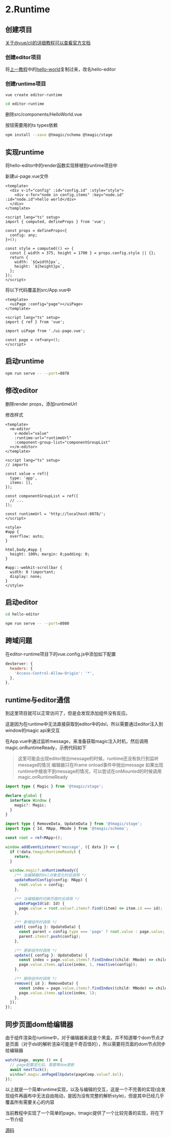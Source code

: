 # 2.Runtime

## 创建项目

[关于@vue/cli的详细教程可以查看官方文档](https://cli.vuejs.org/zh/guide/installation.html)

### 创建editor项目

将[上一教程](./hello-world.md)中的[hello-world](https://github.com/jia000/tmagic-tutorial/tree/master/course1/hello-world)复制过来，改名hello-editor


### 创建runtime项目

```bash
vue create editor-runtime

cd editor-runtime
```

删除src/components/HelloWorld.vue

按钮需要用的ts types依赖

```bash
npm install --save @tmagic/schema @tmagic/stage
```

## 实现runtime

将hello-editor中的render函数实现移植到runtime项目中

新建ui-page.vue文件

```vue
<template>
  <div v-if="config" :id="config.id" :style="style">
    <div v-for="node in config.items" :key="node.id" :id="node.id">hello world</div>
  </div>
</template>

<script lang="ts" setup>
import { computed, defineProps } from 'vue';

const props = defineProps<{
  config: any;
}>();

const style = computed(() => {
  const { width = 375, height = 1700 } = props.config.style || {};
  return {
    width: `${width}px`,
    height: `${height}px`,
  };
});
</script>
```

将以下代码覆盖到src/App.vue中

```vue
<template>
  <uiPage :config="page"></uiPage>
</template>

<script lang="ts" setup>
import { ref } from 'vue';

import uiPage from './ui-page.vue';

const page = ref<any>();
</script>
```

## 启动runtime

```bash
npm run serve -- --port=8078
```

## 修改editor

删除render props，添加runtimeUrl

修改样式

```vue
<template>
  <m-editor
    v-model="value"
    :runtime-url="runtimeUrl"
    :component-group-list="componentGroupList"
  ></m-editor>
</template>

<script lang="ts" setup>
// imports

const value = ref({
  type: 'app',
  items: [],
});

const componentGroupList = ref([
  // ...
]);

const runtimeUrl = 'http://localhost:8078/';
</script>

<style>
#app {
  overflow: auto;
}

html,body,#app {
  height: 100%; margin: 0;padding: 0;
}

#app::-webkit-scrollbar {
  width: 0 !important;
  display: none;
}
</style>
```

## 启动editor

```bash
cd hello-editor

npm run serve -- --port=8080
```

## 跨域问题

在editor-runtime项目下的vue.config.js中添加如下配置

```javascript
devServer: {
  headers: {
    'Access-Control-Allow-Origin': '*',
  },
},
```

## runtime与editor通信

到这里项目就可以正常访问了，但是会发现添加组件没有反应。

这是因为在runtime中无法直接获取到editor中的dsl，所以需要通过editor注入到window的magic api来交互

在App.vue中通过监听message，来准备获取magic注入时机，然后调用magic.onRuntimeReady，示例代码如下

> 这里可能会出现editor抛出message的时候，runtime还没有执行到监听message的情况
> 编辑器只在iframe onload事件中抛出message
> 如果出现runtime中接收不到message的情况，可以尝试在onMounted的时候调用magic.onRuntimeReady

```ts
import type { Magic } from '@tmagic/stage';

declare global {
  interface Window {
    magic?: Magic;
  }
}
```


```ts
import type { RemoveData, UpdateData } from '@tmagic/stage';
import type { Id, MApp, MNode } from '@tmagic/schema';

const root = ref<MApp>();

window.addEventListener('message', ({ data }) => {
  if (!data.tmagicRuntimeReady) {
    return;
  }

  window.magic?.onRuntimeReady({
    /** 当编辑器的dsl对象变化时会调用 */
    updateRootConfig(config: MApp) {
      root.value = config;
    },

    /** 当编辑器的切换页面时会调用 */
    updatePageId(id: Id) {
      page.value = root.value?.items?.find((item) => item.id === id);
    },

    /** 新增组件时调用 */
    add({ config }: UpdateData) {
      const parent = config.type === 'page' ? root.value : page.value;
      parent.items?.push(config);
    },

    /** 更新组件时调用 */
    update({ config }: UpdateData) {
      const index = page.value.items?.findIndex((child: MNode) => child.id === config.id);
      page.value.items.splice(index, 1, reactive(config));
    },

    /** 删除组件时调用 */
    remove({ id }: RemoveData) {
      const index = page.value.items?.findIndex((child: MNode) => child.id === id);
      page.value.items.splice(index, 1);
    },
  });
});

```

## 同步页面dom给编辑器

由于组件渲染在runtime中，对于编辑器来说是个黑盒，并不知道哪个dom节点才是页面（对于dsl的解析渲染可能是千奇百怪的），所以需要将页面的dom节点同步给编辑器

```ts
watch(page, async () => {
  // page配置变化后，需要等dom更新
  await nextTick();
  window?.magic.onPageElUpdate(pageComp.value?.$el);
});
```

以上就是一个简单runtime实现，以及与编辑的交互，这是一个不完善的实现(会发现组件再画布中无法自由拖动，是因为没有完整的解析style)，但是其中已经几乎覆盖所有需要关心的内容

当前教程中实现了一个简单的page，tmagic提供了一个比较完善的实现，将在下一节介绍

[源码](https://github.com/jia000/tmagic-tutorial/tree/master/course2)
